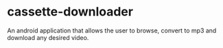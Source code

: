 # cassette-downloader
An android application that allows the user to browse, convert to mp3 and download any desired video.
